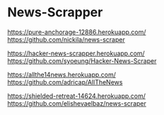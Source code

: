 # News-Scrapper


https://pure-anchorage-12886.herokuapp.com/     https://github.com/nickila/news-scraper



https://hacker-news-scrapper.herokuapp.com/    https://github.com/syoeung/Hacker-News-Scraper



https://allthe14news.herokuapp.com/         https://github.com/adricap/AllTheNews



https://shielded-retreat-14624.herokuapp.com/      https://github.com/elishevaelbaz/news-scraper

